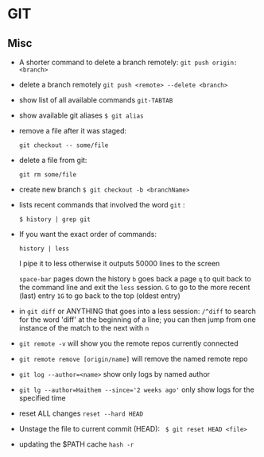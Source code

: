 # GIT

## Misc

- A shorter command to delete a branch remotely: 
`git push origin:<branch>`
  
- delete a branch remotely
`git push <remote> --delete <branch>`
  
- show list of all available commands
`git-TABTAB`
  
- show available git aliases
`$ git alias`
  
- remove a file after it was staged:

  ```git checkout -- some/file``` 

- delete a file from git: 

  ```git rm some/file```

- create new branch
`$ git checkout -b <branchName>`
  
- lists recent commands that involved the word `git` :

  ```$ history | grep git```

- If you want the exact order of commands:

  `history | less`

  I pipe it to less otherwise it outputs 50000 lines to the screen

  `space-bar` pages down the history
  `b` goes back a page
  `q` to quit back to the command line and exit the `less` session.
  `G` to go to the more recent (last) entry
  `1G` to go back to the top (oldest entry)
  
- in `git diff` or ANYTHING that goes into a less session: `/^diff` to search for the word 'diff' at the beginning of a line; you can then jump from one instance of the match to the next with `n` 

- `git remote -v` will show you the remote repos currently connected

- `git remote remove [origin/name]` will remove the named remote repo

-  `git log --author=<name>` show only logs by named author

-   `git lg --author=Haithem --since='2 weeks ago'` only show logs for the specified time 

- reset ALL changes
  `reset --hard HEAD`

- Unstage the file to current commit (HEAD):
  ` $ git reset HEAD <file>`
  
- updating the $PATH cache
  `hash -r`